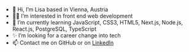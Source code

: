 - 👋 Hi, I’m Lisa based in Vienna, Austria
- 👩‍💻 I’m interested in front end web development
- 🌱 I’m currently learning JavaScript, CSS3, HTML5, Next.js, Node.js, React.js, PostgreSQL, TypeScript
- ✨ I’m looking for a career change into tech
- 📫 Contact me on GitHub or on [LinkedIn](https://www.linkedin.com/in/lisa-weilguni-831800bb/)

